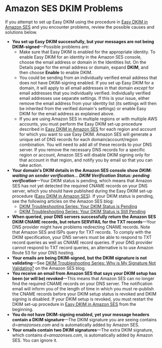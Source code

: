 # Amazon SES DKIM Problems<a name="DKIM-problems"></a>

If you attempt to set up Easy DKIM using the procedure in [Easy DKIM in Amazon SES](easy-dkim.md) and you encounter problems, review the possible causes and solutions below\.
+ **You set up Easy DKIM successfully, but your messages are not being DKIM\-signed**—Possible problems are:
  + Make sure that Easy DKIM is enabled for the appropriate identity\. To enable Easy DKIM for an identity in the Amazon SES console, choose the email address or domain in the Identities list\. On the Details page for the email address or domain, expand **DKIM**, and then choose **Enable** to enable DKIM\.
  + You could be sending from an individually verified email address that does not have DKIM\-signing enabled\. If you set up Easy DKIM for a domain, it will apply to all email addresses in that domain *except* for email addresses that you individually verified\. Individually verified email addresses use separate settings\. If this is your issue, either remove the email address from your identity list \(its settings will then be inherited from the verified domain's settings\) or enable Easy DKIM for the email address as explained above\.
  + If you are using Amazon SES in multiple regions or with multiple AWS accounts, you must perform the Easy DKIM set\-up procedure described in [Easy DKIM in Amazon SES](easy-dkim.md) for each region and account for which you want to use Easy DKIM\. Amazon SES will generate a unique set of DNS records for each domain/account/region combination\. You will need to add all of these records to your DNS server\. If you remove the necessary DNS records for a specific region or account, Amazon SES will disable DKIM signing only for that account in that region, and notify you by email so that you can take action\. 
+ **Your domain's DKIM details in the Amazon SES console show *DKIM: waiting on sender verification\.\.\. DKIM Verification Status: pending verification***—Your DKIM status is pending, which means that Amazon SES has not yet detected the required CNAME records on your DNS server, which you should have published during the Easy DKIM set\-up procedure \([Easy DKIM in Amazon SES](easy-dkim.md)\)\. If your DKIM status is pending, see the following articles on the Amazon SES blog:
  + [ DKIM Troubleshooting Series: Your DKIM Status is Pending](https://aws.amazon.com//blogs/ses/dkim-troubleshooting-series-your-dkim-status-is-pending/)
  + [ DKIM Troubleshooting Series: Your DKIM Status is Still Pending](https://aws.amazon.com//blogs/ses/dkim-troubleshooting-series-your-dkim-status-is-still-pending/)
+ **When queried, your DNS servers successfully return the Amazon SES DKIM CNAME records, but return SERVFAIL for the TXT records**—Your DNS provider might have problems redirecting CNAME records\. Note that Amazon SES and ISPs query for TXT records\. To comply with the DKIM specification, your DNS servers must be able to respond to TXT record queries as well as CNAME record queries\. If your DNS provider cannot respond to TXT record queries, an alternative is to use Amazon Route 53 for your DNS hosting\. 
+ **Your emails are being DKIM\-signed, but the DKIM signature is not validating**—See [ DKIM Troubleshooting Series: Why is My Signature Not Validating?](https://aws.amazon.com//blogs/ses/dkim-troubleshooting-series-why-is-my-signature-not-validating/) on the Amazon SES blog\.
+ **You receive an email from Amazon SES that says your DKIM setup has been \(or will be\) revoked**—This means that Amazon SES can no longer find the required CNAME records on your DNS server\. The notification email will inform you of the length of time in which you must re\-publish the CNAME records before your DKIM setup status is revoked and DKIM signing is disabled\. If your DKIM setup is revoked, you must restart the DKIM set\-up procedure in [Easy DKIM in Amazon SES](easy-dkim.md) from the beginning\.
+ **You do not have DKIM\-signing enabled, yet your message headers contain a DKIM signature**—The DKIM signature you are seeing contains *d=amazonses\.com* and is automatically added by Amazon SES\.
+ **Your emails contain two DKIM signatures**—The extra DKIM signature, which contains *d=amazonses\.com*, is automatically added by Amazon SES\. You can ignore it\.